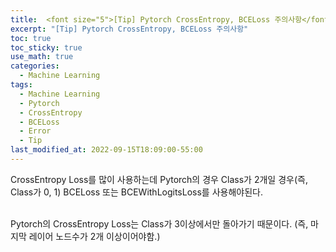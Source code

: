 ```yaml
---
title:  <font size="5">[Tip] Pytorch CrossEntropy, BCELoss 주의사항</font>
excerpt: "[Tip] Pytorch CrossEntropy, BCELoss 주의사항"
toc: true
toc_sticky: true
use_math: true
categories:
  - Machine Learning
tags:
  - Machine Learning
  - Pytorch
  - CrossEntropy
  - BCELoss
  - Error
  - Tip
last_modified_at: 2022-09-15T18:09:00-55:00
---
```


CrossEntropy Loss를 많이 사용하는데 Pytorch의 경우 Class가 2개일 경우(즉, Class가 0, 1) BCELoss 또는 BCEWithLogitsLoss를 사용해야된다. <br><br>

Pytorch의 CrossEntropy Loss는 Class가 3이상에서만 돌아가기 때문이다. (즉, 마지막 레이어 노드수가 2개 이상이어야함.)

